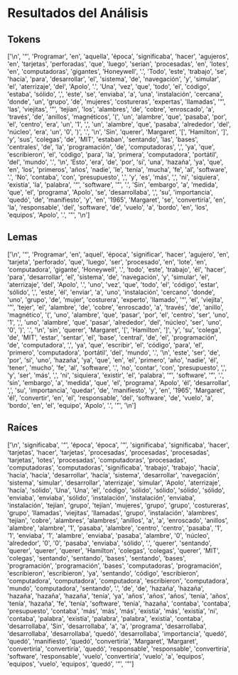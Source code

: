 
# Resultados del Análisis

## Tokens
['\n', '“', 'Programar', 'en', 'aquella', 'época', 'significaba', 'hacer', 'agujeros', 'en', 'tarjetas', 'perforadas', 'que', 'luego', 'serían', 'procesadas', 'en', 'lotes', 'en', 'computadoras', 'gigantes', 'Honeywell', '.', 'Todo', 'este', 'trabajo', 'se', 'hacía', 'para', 'desarrollar', 'el', 'sistema', 'de', 'navegación', 'y', 'simular', 'el', 'aterrizaje', 'del', 'Apolo', '.', 'Una', 'vez', 'que', 'todo', 'el', 'código', 'estaba', 'sólido', ',', 'este', 'se', 'enviaba', 'a', 'una', 'instalación', 'cercana', 'donde', 'un', 'grupo', 'de', 'mujeres', 'costureras', 'expertas', 'llamadas', '“', 'las', 'viejitas', '”', 'tejían', 'los', 'alambres', 'de', 'cobre', 'enroscado', 'a', 'través', 'de', 'anillos', 'magnéticos', '(', 'un', 'alambre', 'que', 'pasaba', 'por', 'el', 'centro', 'era', 'un', '1', ',', 'un', 'alambre', 'que', 'pasaba', 'alrededor', 'del', 'núcleo', 'era', 'un', '0', ')', '.', '\n', 'Sin', 'querer', 'Margaret', '[', 'Hamilton', ']', 'y', 'sus', 'colegas', 'de', 'MIT', 'estaban', 'sentando', 'las', 'bases', 'centrales', 'de', 'la', 'programación', 'de', 'computadoras', ',', 'ya', 'que', 'escribieron', 'el', 'código', 'para', 'la', 'primera', 'computadora', 'portátil', 'del', 'mundo', '.', '\n', 'Esto', 'era', 'de', 'por', 'si', 'una', 'hazaña', 'ya', 'que', 'en', 'los', 'primeros', 'años', 'nadie', 'le', 'tenía', 'mucha', 'fe', 'al', 'software', '.', 'No', 'contaba', 'con', 'presupuesto', ',', 'y', 'es', 'más', ',', 'ni', 'siquiera', 'existía', 'la', 'palabra', '“', 'software', '”', '.', 'Sin', 'embargo', 'a', 'medida', 'que', 'el', 'programa', 'Apolo', 'se', 'desarrollaba', ',', 'su', 'importancia', 'quedó', 'de', 'manifiesto', 'y', 'en', '1965', 'Margaret', 'se', 'convertiría', 'en', 'la', 'responsable', 'del', 'software', 'de', 'vuelo', 'a', 'bordo', 'en', 'los', 'equipos', 'Apolo', '.', '”', '\n']

## Lemas
['\n', '“', 'Programar', 'en', 'aquel', 'época', 'significar', 'hacer', 'agujero', 'en', 'tarjeta', 'perforado', 'que', 'luego', 'ser', 'procesado', 'en', 'lote', 'en', 'computadora', 'gigante', 'Honeywell', '.', 'todo', 'este', 'trabajo', 'él', 'hacer', 'para', 'desarrollar', 'el', 'sistema', 'de', 'navegación', 'y', 'simular', 'el', 'aterrizaje', 'del', 'Apolo', '.', 'uno', 'vez', 'que', 'todo', 'el', 'código', 'estar', 'sólido', ',', 'este', 'él', 'enviar', 'a', 'uno', 'instalación', 'cercano', 'donde', 'uno', 'grupo', 'de', 'mujer', 'costurera', 'experto', 'llamado', '“', 'el', 'viejita', '”', 'tejer', 'el', 'alambre', 'de', 'cobre', 'enroscado', 'a', 'través', 'de', 'anillo', 'magnético', '(', 'uno', 'alambre', 'que', 'pasar', 'por', 'el', 'centro', 'ser', 'uno', '1', ',', 'uno', 'alambre', 'que', 'pasar', 'alrededor', 'del', 'núcleo', 'ser', 'uno', '0', ')', '.', '\n', 'sin', 'querer', 'Margaret', '[', 'Hamilton', ']', 'y', 'su', 'colega', 'de', 'MIT', 'estar', 'sentar', 'el', 'base', 'central', 'de', 'el', 'programación', 'de', 'computadora', ',', 'ya', 'que', 'escribir', 'el', 'código', 'para', 'el', 'primero', 'computadora', 'portátil', 'del', 'mundo', '.', '\n', 'este', 'ser', 'de', 'por', 'si', 'uno', 'hazaña', 'ya', 'que', 'en', 'el', 'primero', 'año', 'nadie', 'él', 'tener', 'mucho', 'fe', 'al', 'software', '.', 'no', 'contar', 'con', 'presupuesto', ',', 'y', 'ser', 'más', ',', 'ni', 'siquiera', 'existir', 'el', 'palabra', '“', 'software', '”', '.', 'sin', 'embargo', 'a', 'medida', 'que', 'el', 'programa', 'Apolo', 'él', 'desarrollar', ',', 'su', 'importancia', 'quedar', 'de', 'manifiesto', 'y', 'en', '1965', 'Margaret', 'él', 'convertir', 'en', 'el', 'responsable', 'del', 'software', 'de', 'vuelo', 'a', 'bordo', 'en', 'el', 'equipo', 'Apolo', '.', '”', '\n']

## Raíces
['\n', 'significaba', '“', 'época', 'época', '“', 'significaba', 'significaba', 'hacer', 'tarjetas', 'hacer', 'tarjetas', 'procesadas', 'procesadas', 'procesadas', 'tarjetas', 'lotes', 'procesadas', 'computadoras', 'procesadas', 'computadoras', 'computadoras', 'significaba', 'trabajo', 'trabajo', 'hacía', 'hacía', 'hacía', 'desarrollar', 'hacía', 'sistema', 'desarrollar', 'navegación', 'sistema', 'simular', 'desarrollar', 'aterrizaje', 'simular', 'Apolo', 'aterrizaje', 'hacía', 'sólido', 'Una', 'Una', 'el', 'código', 'sólido', 'sólido', 'sólido', 'sólido', 'enviaba', 'enviaba', 'sólido', 'instalación', 'instalación', 'enviaba', 'instalación', 'tejían', 'grupo', 'tejían', 'mujeres', 'grupo', 'grupo', 'costureras', 'grupo', 'llamadas', 'viejitas', 'llamadas', 'grupo', 'instalación', 'alambres', 'tejían', 'cobre', 'alambres', 'alambres', 'anillos', 'a', 'a', 'enroscado', 'anillos', 'alambre', 'alambre', '1', 'pasaba', 'alambre', 'centro', 'centro', 'pasaba', '1', '1', 'enviaba', '1', 'alambre', 'enviaba', 'pasaba', 'alambre', '0', 'núcleo', 'alrededor', '0', '0', 'pasaba', 'enviaba', 'sólido', '.', 'querer', 'sentando', 'querer', 'querer', 'querer', 'Hamilton', 'colegas', 'colegas', 'querer', 'MIT', 'colegas', 'sentando', 'sentando', 'bases', 'sentando', 'bases', 'programación', 'programación', 'bases', 'computadoras', 'programación', 'escribieron', 'escribieron', 'ya', 'sentando', 'código', 'escribieron', 'computadora', 'computadora', 'computadora', 'escribieron', 'computadora', 'mundo', 'computadora', 'sentando', '.', 'de', 'de', 'hazaña', 'hazaña', 'hazaña', 'hazaña', 'hazaña', 'tenía', 'ya', 'años', 'años', 'años', 'tenía', 'años', 'tenía', 'hazaña', 'fe', 'tenía', 'software', 'tenía', 'hazaña', 'contaba', 'contaba', 'presupuesto', 'contaba', 'más', 'más', 'más', 'existía', 'más', 'existía', 'ni', 'contaba', 'palabra', 'existía', 'palabra', 'palabra', 'existía', 'contaba', 'desarrollaba', 'Sin', 'desarrollaba', 'a', 'a', 'programa', 'desarrollaba', 'desarrollaba', 'desarrollaba', 'quedó', 'desarrollaba', 'importancia', 'quedó', 'quedó', 'manifiesto', 'quedó', 'convertiría', 'Margaret', 'Margaret', 'convertiría', 'convertiría', 'quedó', 'responsable', 'responsable', 'convertiría', 'software', 'responsable', 'vuelo', 'convertiría', 'vuelo', 'a', 'equipos', 'equipos', 'vuelo', 'equipos', 'quedó', '”', '”']
